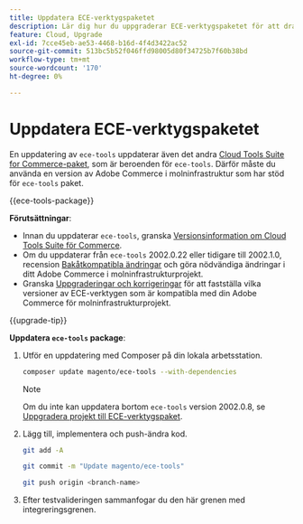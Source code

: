 ```yaml
---
title: Uppdatera ECE-verktygspaketet
description: Lär dig hur du uppgraderar ECE-verktygspaketet för att dra nytta av de senaste korrigeringarna och funktionerna som används i Adobe Commerce för molninfrastruktur.
feature: Cloud, Upgrade
exl-id: 7cce45eb-ae53-4468-b16d-4f4d3422ac52
source-git-commit: 513bc5b52f046ffd98005d80f34725b7f60b38bd
workflow-type: tm+mt
source-wordcount: '170'
ht-degree: 0%

---
```


# Uppdatera ECE-verktygspaketet

En uppdatering av `ece-tools` uppdaterar även det andra [Cloud Tools Suite for Commerce-paket](../release-notes/cloud-tools-suite.md), som är beroenden för `ece-tools`. Därför måste du använda en version av Adobe Commerce i molninfrastruktur som har stöd för `ece-tools` paket.

{{ece-tools-package}}

**Förutsättningar**:

- Innan du uppdaterar `ece-tools`, granska [Versionsinformation om Cloud Tools Suite för Commerce](../release-notes/cloud-tools-suite.md).
- Om du uppdaterar från `ece-tools` 2002.0.22 eller tidigare till 2002.1.0, recension [Bakåtkompatibla ändringar](../release-notes/backward-incompatible-changes.md) och göra nödvändiga ändringar i ditt Adobe Commerce i molninfrastrukturprojekt.
- Granska [Uppgraderingar och korrigeringar](../development/commerce-version.md#upgrade-from-older-versions) för att fastställa vilka versioner av ECE-verktygen som är kompatibla med din Adobe Commerce för molninfrastrukturprojekt.

{{upgrade-tip}}

**Uppdatera `ece-tools` package**:

1. Utför en uppdatering med Composer på din lokala arbetsstation.

   ```bash
   composer update magento/ece-tools --with-dependencies
   ```

   >[!NOTE]
   >
   >Om du inte kan uppdatera bortom `ece-tools` version 2002.0.8, se [Uppgradera projekt till ECE-verktygspaket](install-package.md).

1. Lägg till, implementera och push-ändra kod.

   ```bash
   git add -A
   ```

   ```bash
   git commit -m "Update magento/ece-tools"
   ```

   ```bash
   git push origin <branch-name>
   ```

1. Efter testvalideringen sammanfogar du den här grenen med integreringsgrenen.
